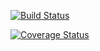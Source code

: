
[![Build Status](https://travis-ci.org/CodeFusionGroupT/FusionGroup.svg?branch=master)](https://travis-ci.org/CodeFusionGroupT/FusionGroup)

[![Coverage Status](https://coveralls.io/repos/github/CodeFusionGroupT/FusionGroup/badge.svg?branch=master)](https://coveralls.io/github/CodeFusionGroupT/FusionGroup?branch=master)
